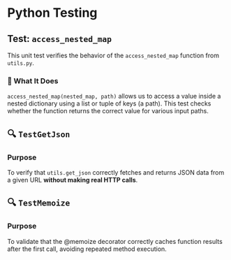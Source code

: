 # Python Testing

## Test: `access_nested_map`

This unit test verifies the behavior of the `access_nested_map` function from `utils.py`.

### 🧪 What It Does

`access_nested_map(nested_map, path)` allows us to access a value inside a nested dictionary using a list or tuple of keys (a path). This test checks whether the function returns the correct value for various input paths.

## 🔍 `TestGetJson`

### Purpose
To verify that `utils.get_json` correctly fetches and returns JSON data from a given URL **without making real HTTP calls**.


## 🔍 `TestMemoize`

### Purpose
To validate that the @memoize decorator correctly caches function results after the first call, avoiding repeated method execution.
